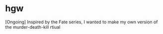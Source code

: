 # hgw
[Ongoing] Inspired by the Fate series, I wanted to make my own version of the murder-death-kill rtiual
